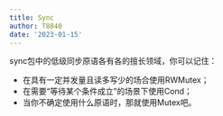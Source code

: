 ```yaml
---
title: Sync
author: T8840
date: '2023-01-15'
---
```




sync包中的低级同步原语各有各的擅长领域，你可以记住：
- 在具有一定并发量且读多写少的场合使用RWMutex；
- 在需要“等待某个条件成立”的场景下使用Cond；
- 当你不确定使用什么原语时，那就使用Mutex吧。
